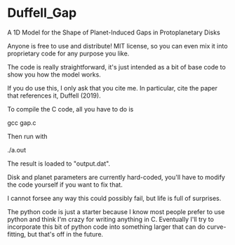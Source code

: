 # Duffell_Gap

A 1D Model for the Shape of Planet-Induced Gaps in Protoplanetary Disks

Anyone is free to use and distribute!  MIT license, so you can even mix it into proprietary code for any purpose you like.

The code is really straightforward, it's just intended as a bit of base code to show you how the model works.

If you do use this, I only ask that you cite me.  In particular, cite the paper that references it, Duffell (2019).

To compile the C code, all you have to do is

gcc gap.c

Then run with

./a.out

The result is loaded to "output.dat".

Disk and planet parameters are currently hard-coded, you'll have to modify the code yourself if you want to fix that.

I cannot forsee any way this could possibly fail, but life is full of surprises.


The python code is just a starter because I know most people prefer to use python and think I'm crazy for writing anything in C.  Eventually I'll try to incorporate this bit of python code into something larger that can do curve-fitting, but that's off in the future.


